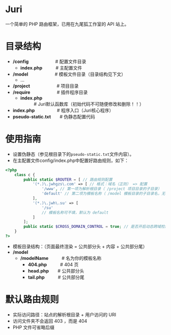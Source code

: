 # Juri
一个简单的 PHP 路由框架，已用在九尾狐工作室的 API 站上。

# 目录结构
* **/config**&emsp;&emsp;&emsp;&emsp;&emsp;&emsp;# 配置文件目录  
    * **index.php**&emsp;&emsp;&emsp;# 主配置文件  
* **/model**&emsp;&emsp;&emsp;&emsp;&emsp;&emsp;# 模板文件目录（目录结构见下文）  
    * ...
* **/project**&emsp;&emsp;&emsp;&emsp;&emsp;&emsp;# 项目目录  
* **/require**&emsp;&emsp;&emsp;&emsp;&emsp;&emsp;# 插件程序目录  
    * **index.php**&emsp;&emsp;&emsp;# Juri默认函数库（初始代码不可随便修改和删除！！）  
* **index.php**&emsp;&emsp;&emsp;&emsp;&emsp;# 程序入口（Juri核心程序）  
* **pseudo-static.txt**&emsp;&emsp;# 伪静态配置代码  

# 使用指南
* 设置伪静态（参见根目录下的`pseudo-static.txt`文件内容）。
* 在主配置文件config/index.php中配置好路由规则，如下：
```php
<?php
    class c {
        public static $ROUTER = [ // 路由规则配置
            '(*.)\.jwhgzs\.com' => [ // 格式：域名（正则） => 配置
                '/www', // 第一项为解析根目录（ /project 项目目录的子目录）
                'default' // 第二项为模板名称（ /model 模板目录的子目录名，无需加/）
            ],
            '(*.)\.jwh\.su' => [
                '/su'
                // 模板名称可不填，默认为 default
            ]
        ];
        public static $CROSS_DOMAIN_CONTROL = true; // 是否开启动态跨域检测（默认允许在上面的 $ROUTER 中指定的域名跨域）
    }
?>
```
* 模板目录结构：（页面最终渲染 = 公共部分头 + 内容 + 公共部分尾）  
* **/model**  
    * **/modelName**&emsp;&emsp;&emsp;# 名为你的模板名称  
        * **404.php**&emsp;&emsp;&emsp;# 404 页  
        * **head.php**&emsp;&emsp;# 公共部分头  
        * **tail.php**&emsp;&emsp;&emsp;# 公共部分尾  
# 默认路由规则
* 实际访问路径：站点的解析根目录 + 用户访问的 URI
* 访问文件夹不会返回 403 ，而是 404
* PHP 文件可省略后缀
